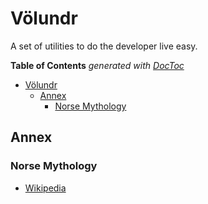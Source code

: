 # Völundr

A set of utilities to do the developer live easy.

<!-- START doctoc generated TOC please keep comment here to allow auto update -->
<!-- DON'T EDIT THIS SECTION, INSTEAD RE-RUN doctoc TO UPDATE -->

**Table of Contents** _generated with [DocToc](https://github.com/thlorenz/doctoc)_

<!-- markdownlint-disable -->

- [Völundr](#v%c3%b6lundr)
  - [Annex](#annex)
    - [Norse Mythology](#norse-mythology)

<!-- markdownlint-restore -->
<!-- END doctoc generated TOC please keep comment here to allow auto update -->

## Annex

### Norse Mythology

- [Wikipedia](https://en.wikipedia.org/wiki/Wayland_the_Smith)
